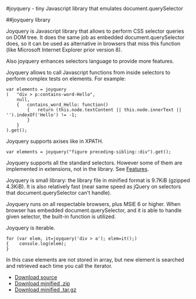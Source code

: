 #joyquery - tiny Javascript library that emulates document.querySelector

##joyquery library

Joyquery is Javascript library that allows to perform CSS selector queries on DOM tree. It does the same job as embedded document.querySelector does, so it can be used as alternative in browsers that miss this function (like Microsoft Internet Explorer prior version 8).

Also joyquery enhances selectors language to provide more features.

Joyquery allows to call Javascript functions from inside selectors to perform complex tests on elements. For example:

	var elements = joyquery
	(	"div > p:contains-word-Hello",
		null,
		{	contains_word_Hello: function()
			{	return (this.node.textContent || this.node.innerText || '').indexOf('Hello') != -1;
			}
		}
	).get();

Joyquery supports axises like in XPATH.

	var elements = joyquery("figure preceding-sibling::div").get();

Joyquery supports all the standard selectors. However some of them are implemented in extensions, not in the library. See <a href="features.html">Features</a>.

Joyquery is small library: the library file in minified format is 9.7KiB (gzipped 4.3KiB). It is also relatively fast (near same speed as jQuery on selectors that document.querySelector can't handle).

Joyquery runs on all respectable browsers, plus MSIE 6 or higher. When browser has embedded document.querySelector, and it is able to handle given selector, the built-in function is utilized.

Joyquery is iterable.

	for (var elem, it=joyquery('div > a'); elem=it();)
	{	 console.log(elem);
	}

In this case elements are not stored in array, but new element is searched and retrieved each time you call the iterator.

*	<a href="http://jeremiah-shaulov.github.io/joyquery/javascripts/joyquery.js">Download source</a>
*	<a href="http://jeremiah-shaulov.github.io/joyquery/joyquery.min.js.zip">Download minified .zip</a>
*	<a href="http://jeremiah-shaulov.github.io/joyquery/joyquery.min.js.tar.gz">Download minified .tar.gz</a>
